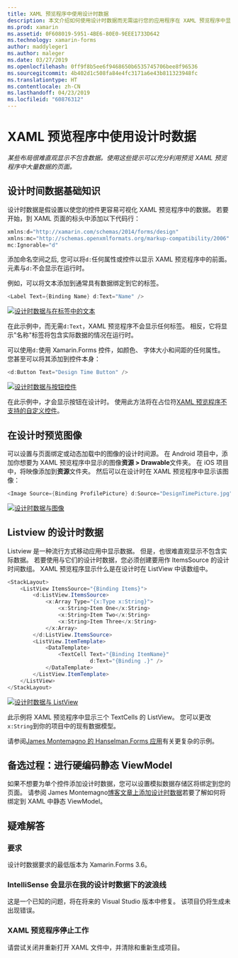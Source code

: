 ```yaml
---
title: XAML 预览程序中使用设计时数据
description: 本文介绍如何使用设计时数据而无需运行您的应用程序在 XAML 预览程序中显示大量数据的布局。
ms.prod: xamarin
ms.assetid: 0F608019-5951-4BE6-80E0-9EEE1733D642
ms.technology: xamarin-forms
author: maddyleger1
ms.author: maleger
ms.date: 03/27/2019
ms.openlocfilehash: 0ff9f8b5ee6f9468650b6535745706bee8f96536
ms.sourcegitcommit: 4b402d1c508fa84e4fc3171a6e43b811323948fc
ms.translationtype: HT
ms.contentlocale: zh-CN
ms.lasthandoff: 04/23/2019
ms.locfileid: "60876312"
---
```

# <a name="use-design-time-data-with-the-xaml-previewer"></a>XAML 预览程序中使用设计时数据

_某些布局很难直观显示不包含数据。使用这些提示可以充分利用预览 XAML 预览程序中大量数据的页面。_

## <a name="design-time-data-basics"></a>设计时间数据基础知识

设计时数据是假设置以使您的控件更容易可视化 XAML 预览程序中的数据。 若要开始，到 XAML 页面的标头中添加以下代码行：

```csharp
xmlns:d="http://xamarin.com/schemas/2014/forms/design"
xmlns:mc="http://schemas.openxmlformats.org/markup-compatibility/2006"
mc:Ignorable="d"
```

添加命名空间之后, 您可以将`d:`任何属性或控件以显示 XAML 预览程序中的前面。 元素与`d:`不会显示在运行时。

例如，可以将文本添加到通常具有数据绑定到它的标签。

```csharp
<Label Text={Binding Name} d:Text="Name" />
```

[![设计时数据与在标签中的文本](xaml-previewer-images/designtimedata-label-sm.png "设计时间数据使用文本标签")](xaml-previewer-images/designtimedata-label-lg.png#lightbox)

 在此示例中，而无需`d:Text`，XAML 预览程序不会显示任何标签。 相反，它将显示"名称"标签将包含实际数据的情况在运行时。

可以使用`d:`使用 Xamarin.Forms 控件，如颜色、 字体大小和间距的任何属性。 您甚至可以将其添加到控件本身：

```csharp
<d:Button Text="Design Time Button" />
```

[![设计时数据与按钮控件](xaml-previewer-images/designtimedata-controls-sm.png "设计时数据与按钮控件")](xaml-previewer-images/designtimedata-controls-lg.png#lightbox)

在此示例中，才会显示按钮在设计时。 使用此方法将在占位符[XAML 预览程序不支持的自定义控件](render-custom-controls.md)。

## <a name="preview-images-at-design-time"></a>在设计时预览图像

可以设置与页面绑定或动态加载中的图像的设计时间源。 在 Android 项目中，添加你想要为 XAML 预览程序中显示的图像**资源 > Drawable**文件夹。 在 iOS 项目中，将映像添加到**资源**文件夹。 然后可以在设计时在 XAML 预览程序中显示该图像：

```csharp
<Image Source={Binding ProfilePicture} d:Source="DesignTimePicture.jpg" />
```
[![设计时数据与图像](xaml-previewer-images/designtimedata-image-sm.png "设计时数据与配置映像")](xaml-previewer-images/designtimedata-image-lg.png#lightbox)

## <a name="design-time-data-for-listviews"></a>Listview 的设计时数据

Listview 是一种流行方式移动应用中显示数据。 但是，也很难直观显示不包含实际数据。 若要使用与它们的设计时数据，您必须创建要用作 ItemsSource 的设计时间数组。 XAML 预览程序显示什么是在设计时在 ListView 中该数组中。

```csharp
<StackLayout>
    <ListView ItemsSource="{Binding Items}">
        <d:ListView.ItemsSource>
            <x:Array Type="{x:Type x:String}">
                <x:String>Item One</x:String>
                <x:String>Item Two</x:String>
                <x:String>Item Three</x:String>
            </x:Array>
        </d:ListView.ItemsSource>
        <ListView.ItemTemplate>
            <DataTemplate>
                <TextCell Text="{Binding ItemName}"
                          d:Text="{Binding .}" />
            </DataTemplate>
        </ListView.ItemTemplate>
    </ListView>
</StackLayout>
```

[![设计时数据与 ListView](xaml-previewer-images/designtimedata-itemssource-sm.png "设计时数据与 ListView")](xaml-previewer-images/designtimedata-itemssource-lg.png#lightbox)

此示例将 XAML 预览程序中显示三个 TextCells 的 ListView。 您可以更改`x:String`到你的项目中的现有数据模型。

请参阅[James Montemagno 的 Hanselman.Forms 应用](https://github.com/jamesmontemagno/Hanselman.Forms/blob/vnext/src/Hanselman/Views/Podcasts/PodcastDetailsPage.xaml#L36-L57)有关更复杂的示例。


## <a name="alternative-hardcode-a-static-viewmodel"></a>备选过程：进行硬编码静态 ViewModel

如果不想要为单个控件添加设计时数据，您可以设置模拟数据存储区将绑定到您的页面。 请参阅 James Montemagno[博客文章上添加设计时数据](http://motzcod.es/post/143702671962/xamarinforms-xaml-previewer-design-time-data)若要了解如何将绑定到 XAML 中静态 ViewModel。

## <a name="troubleshooting"></a>疑难解答

### <a name="requirements"></a>要求

设计时数据要求的最低版本为 Xamarin.Forms 3.6。

### <a name="intellisense-shows-squiggly-lines-under-my-design-time-data"></a>IntelliSense 会显示在我的设计时数据下的波浪线

这是一个已知的问题，将在将来的 Visual Studio 版本中修复。 该项目仍将生成未出现错误。

### <a name="the-xaml-previewer-stopped-working"></a>XAML 预览程序停止工作

请尝试关闭并重新打开 XAML 文件中，并清除和重新生成项目。
